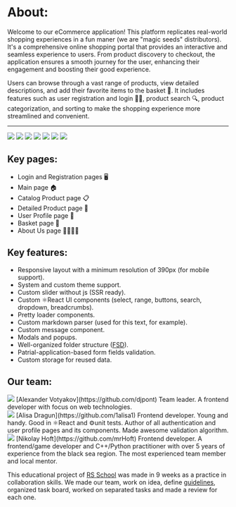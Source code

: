 # About:
Welcome to our eCommerce application! This platform replicates real-world shopping experiences in a fun maner (we are "magic seeds" distributors). It's a comprehensive online shopping portal that provides an interactive and seamless experience to users. From product discovery to checkout, the application ensures a smooth journey for the user, enhancing their engagement and boosting their good experience.

Users can browse through a vast range of products, view detailed descriptions, and add their favorite items to the basket 🛒. It includes features such as user registration and login 📝🔐, product search 🔍, product categorization, and sorting to make the shopping experience more streamlined and convenient.

<hr>

<div class="about__stack">
  <img src="https://img.shields.io/badge/node-21-blue?logo=nodedotjs"/>
  <img src="https://img.shields.io/badge/vite-5.2-blue?logo=vite"/>
  <img src="https://img.shields.io/badge/eslint-8.57-blue?logo=eslint"/>
  <img src="https://img.shields.io/badge/prettier-3.2.5-blue?logo=prettier"/>
  <img src="https://img.shields.io/badge/jest-29.7-blue?logo=jest"/>
  <img src="https://img.shields.io/badge/react-18.2-blue?logo=react"/>
  <img src="https://img.shields.io/badge/mobx-6.12-blue?logo=mobx"/>
</div>

## Key pages:
- Login and Registration pages 🖥️
- Main page 🏠
- Catalog Product page 📋
- Detailed Product page 🔎
- User Profile page 👤
- Basket page 🛒
- About Us page 🙋‍♂️🙋‍♀️

## Key features:
- Responsive layout with a minimum resolution of 390px (for mobile support).
- System and custom theme support.
- Custom slider without js (SSR ready).
- Custom ⚛️React UI components (select, range, buttons, search, dropdown, breadcrumbs).
- Pretty loader components.
- Custom markdown parser (used for this text, for example).
- Custom message component.
- Modals and popups.
- Well-organized folder structure ([FSD](https://feature-sliced.design/)).
- Patrial-application-based form fields validation.
- Custom storage for reused data.

## Our team:
<div class="about__team">
  <img src="https://avatars.githubusercontent.com/u/34692754?v=4"/>
  [Alexander Votyakov](https://github.com/djpont)
  Team leader. A frontend developer with focus on web technologies.
</div>

<div class="about__team">
  <img src="https://avatars.githubusercontent.com/u/101509584?v=4"/>
  [Alisa Dragun](https://github.com/1alisa1)
  Frontend developer. Young and handy. Good in ⚛️React and ⚙️unit tests. Author of all authentication and user profile pages and its components. Made awesome validation algorithm.
</div>

<div class="about__team">
  <img src="https://avatars.githubusercontent.com/u/51874769?v=4"/>
  [Nikolay Hoft](https://github.com/mrHoft)
  Frontend developer. A frontend/game developer and C++/Python practitioner with over 5 years of experience from the black sea region. The most experienced team member and local mentor.
</div>

This educational project of [RS School](https://rs.school/) was made in 9 weeks as a practice in collaboration skills. We made our team, work on idea, define [guidelines](https://github.com/Leaf-up/Guidelines), organized task board, worked on separated tasks and made a review for each one.
